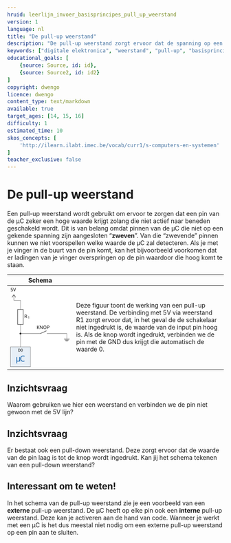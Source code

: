 ```yaml
---
hruid: leerlijn_invoer_basisprincipes_pull_up_weerstand
version: 1
language: nl
title: "De pull-up weerstand"
description: "De pull-up weerstand zorgt ervoor dat de spanning op een pin steeds voorspelbaar is."
keywords: ["digitale elektronica", "weerstand", "pull-up", "basisprincipes", "microcontroller", "µC", "arduino", "dwenguino"]
educational_goals: [
    {source: Source, id: id}, 
    {source: Source2, id: id2}
]
copyright: dwengo
licence: dwengo
content_type: text/markdown
available: true
target_ages: [14, 15, 16]
difficulty: 1
estimated_time: 10
skos_concepts: [
    'http://ilearn.ilabt.imec.be/vocab/curr1/s-computers-en-systemen'
]
teacher_exclusive: false
---
```


# De pull-up weerstand

Een pull-up weerstand wordt gebruikt om ervoor te zorgen dat een pin van de µC zeker een hoge waarde krijgt zolang die niet actief naar beneden geschakeld wordt. Dit is van belang omdat pinnen van de µC die niet op een gekende spanning zijn aangesloten “**zweven**”. Van die “zwevende” pinnen kunnen we niet voorspellen welke waarde de µC zal detecteren. Als je met je vinger in de buurt van de pin komt, kan het bijvoorbeeld voorkomen dat er ladingen van je vinger overspringen op de pin waardoor die hoog komt te staan.  


| Schema |  |
| - | - |
| !["Schema van de pull-up weerstand"](img/diagram.svg "Schema van de pull-up weerstand") | Deze figuur toont de werking van een pull-up weerstand. De verbinding met 5V via weerstand R1 zorgt ervoor dat, in het geval de de schakelaar niet ingedrukt is, de waarde van de input pin hoog is. Als de knop wordt ingedrukt, verbinden we de pin met de GND dus krijgt die automatisch de waarde 0. |


<div class="dwengo-content assignment">
    <h2 class="title">Inzichtsvraag</h2>
    <div class="content">
        <p>
            Waarom gebruiken we hier een weerstand en verbinden we de pin niet gewoon met de 5V lijn?
        </p>
    </div>
</div>

<div class="dwengo-content assignment">
    <h2 class="title">Inzichtsvraag</h2>
    <div class="content">
        <p>
            Er bestaat ook een pull-down weerstand. Deze zorgt ervoor dat de waarde van de pin laag is tot de knop wordt ingedrukt. Kan jij het schema tekenen van een pull-down weerstand?
        </p>
    </div>
</div>

<div class="dwengo-content sideinfo">
<h2 class="title">Interessant om te weten!</h2>
    <div class="content">
        In het schema van de pull-up weerstand zie je een voorbeeld van een <strong>externe</strong> pull-up weerstand. De µC heeft op elke pin ook een <strong>interne</strong> pull-up weerstand. Deze kan je activeren aan de hand van code. Wanneer je werkt met een µC is het dus meestal niet nodig om een externe pull-up weerstand op een pin aan te sluiten.
    </div>
</div>